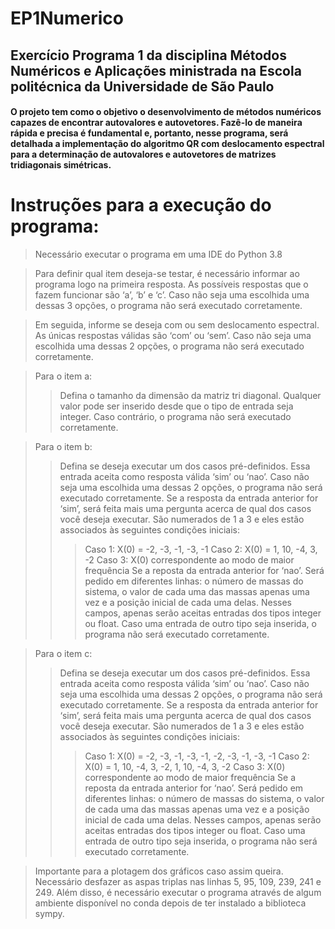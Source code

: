 # EP1Numerico
 ## Exercício Programa 1 da disciplina Métodos Numéricos e Aplicações ministrada na Escola politécnica da Universidade de São Paulo

#### O projeto tem como o objetivo o desenvolvimento de métodos numéricos capazes de encontrar autovalores e autovetores. Fazê-lo de maneira rápida e precisa é fundamental e, portanto, nesse programa, será detalhada a implementação do algoritmo QR com deslocamento espectral para a determinação de autovalores e autovetores de matrizes tridiagonais simétricas.

# Instruções para a execução do programa: 

> Necessário executar o programa em uma IDE do Python 3.8

> Para definir qual item deseja-se testar, é necessário informar ao programa logo na primeira resposta. As possíveis respostas que o fazem funcionar são ‘a’, ‘b’ e ‘c’. Caso não seja uma escolhida uma dessas 3 opções, o programa não será executado corretamente.

> Em seguida, informe se deseja com ou sem deslocamento espectral. As únicas respostas válidas são ‘com’ ou ‘sem’. Caso não seja uma escolhida uma dessas 2 opções, o programa não será executado corretamente.

> Para o item a:
>> Defina o tamanho da dimensão da matriz tri diagonal. Qualquer valor pode ser
inserido desde que o tipo de entrada seja integer. Caso contrário, o programa não será executado corretamente.

> Para o item b:
>> Defina se deseja executar um dos casos pré-definidos. Essa entrada aceita como resposta válida ‘sim’ ou ‘nao’. Caso não seja uma escolhida uma dessas 2 opções, o programa não será executado corretamente.
>> Se a resposta da entrada anterior for ‘sim’, será feita mais uma pergunta acerca de qual dos casos você deseja executar. São numerados de 1 a 3 e eles estão associados às seguintes condições iniciais:
>>> Caso 1: X(0) = -2, -3, -1, -3, -1 
>>> Caso 2: X(0) = 1, 10, -4, 3, -2 
>>> Caso 3: X(0) correspondente ao modo de maior frequência
>> Se a reposta da entrada anterior for ‘nao’. Será pedido em diferentes linhas: o número de massas do sistema, o valor de cada uma das massas apenas uma vez e a posição inicial de cada uma delas. Nesses campos, apenas serão aceitas entradas dos tipos integer ou float. Caso uma entrada de outro tipo seja inserida, o programa não será executado corretamente.

> Para o item c:
>> Defina se deseja executar um dos casos pré-definidos. Essa entrada aceita como resposta válida ‘sim’ ou ‘nao’. Caso não seja uma escolhida uma dessas 2 opções, o programa não será executado corretamente.
>> Se a resposta da entrada anterior for ‘sim’, será feita mais uma pergunta acerca de qual dos casos você deseja executar. São numerados de 1 a 3 e eles estão associados às seguintes condições iniciais:
>>> Caso 1: X(0) = -2, -3, -1, -3, -1, -2, -3, -1, -3, -1
>>> Caso 2: X(0) = 1, 10, -4, 3, -2,  1, 10, -4, 3, -2
>>> Caso 3: X(0) correspondente ao modo de maior frequência
>> Se a reposta da entrada anterior for ‘nao’. Será pedido em diferentes linhas: o número de massas do sistema, o valor de cada uma das massas apenas uma vez e a posição inicial de cada uma delas. Nesses campos, apenas serão aceitas entradas dos tipos integer ou float. Caso uma entrada de outro tipo seja inserida, o programa não será executado corretamente.

> Importante para a plotagem dos gráficos caso assim queira. Necessário desfazer as aspas triplas nas linhas 5, 95, 109, 239, 241 e 249. Além disso, é necessário executar o programa através de algum ambiente disponível no conda depois de ter instalado a biblioteca sympy.